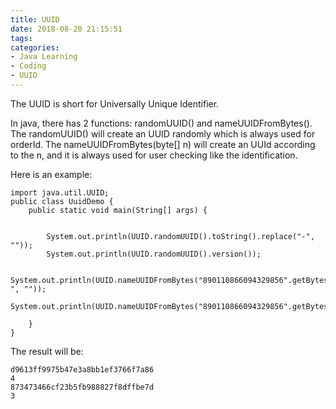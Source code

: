 ```yaml
---
title: UUID
date: 2018-08-20 21:15:51
tags:
categories:
- Java Learning
- Coding
- UUID
---
```


The UUID is short for Universally Unique Identifier.

In java, there has 2 functions: randomUUID() and nameUUIDFromBytes(). The randomUUID() will create an UUID randomly which is always used for orderId. The nameUUIDFromBytes(byte[] n) will create an UUId according to the n, and it is always used for user checking like the identification. 

Here is an example: 
	
	import java.util.UUID;
	public class UuidDemo {
	    public static void main(String[] args) {
	
	
	        System.out.println(UUID.randomUUID().toString().replace("-", ""));
	        System.out.println(UUID.randomUUID().version());
	
	        System.out.println(UUID.nameUUIDFromBytes("890110866094329856".getBytes()).toString().replace("-", ""));
	        System.out.println(UUID.nameUUIDFromBytes("890110866094329856".getBytes()).version());
	
	    }
	}

The result will be:

    d9613ff9975b47e3a8bb1ef3766f7a86 
    4 
    873473466cf23b5fb988827f8dffbe7d 
    3
